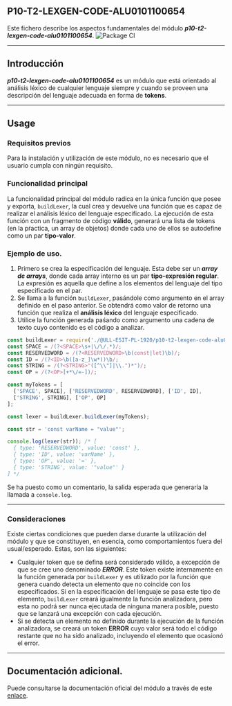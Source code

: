 ## P10-T2-LEXGEN-CODE-ALU0101100654
Este fichero describe los aspectos fundamentales del módulo ***p10-t2-lexgen-code-alu0101100654***.
![Package CI](https://github.com/ULL-ESIT-PL-1920/p10-t2-lexgen-testing-alu0101100654/workflows/Package%20CI/badge.svg)

---
## Introducción
***p10-t2-lexgen-code-alu0101100654*** es un módulo que está orientado al análisis léxico de cualquier lenguaje siempre y cuando se proveen una descripción del lenguaje adecuada en forma de **tokens**.

---
## Usage
### Requisitos previos
Para la instalación y utilización de este módulo, no es necesario que el usuario cumpla con ningún requisito.
### Funcionalidad principal
La funcionalidad principal del módulo radica en la única función que posee y exporta, `buildLexer`, la cual crea y devuelve una función que es capaz de realizar el análisis léxico del lenguaje especificado. La ejecución de esta función con un fragmento de código **válido**, generará una lista de tokens (en la pŕactica, un array de objetos) donde cada uno de ellos se autodefine como un par **tipo-valor**. 
### Ejemplo de uso.
1. Primero se crea la especificación del lenguaje. Esta debe ser un ***array de arrays***, donde cada array interno es un par **tipo-expresión regular**. La expresión es aquella que define a los elementos del lenguaje del tipo especificado en el par.
2. Se llama a la función `buildLexer`, pasándole como argumento en el array definido en el paso anterior. Se obtendrá como valor de retorno una función que realiza el **análisis léxico** del lenguaje especificado.
3. Utilice la función generada paśando como argumento una cadena de texto cuyo contenido es el código a analizar.

```js
const buildLexer = require('./@ULL-ESIT-PL-1920/p10-t2-lexgen-code-alu0101100654.js');
const SPACE = /(?<SPACE>\s+|\/\/.*)/;
const RESERVEDWORD = /(?<RESERVEDWORD>\b(const|let)\b)/;
const ID = /(?<ID>\b([a-z_]\w*))\b/;
const STRING = /(?<STRING>"([^\\"]|\\.")*")/;
const OP = /(?<OP>[+*\/=-])/;

const myTokens = [
  ['SPACE', SPACE], ['RESERVEDWORD', RESERVEDWORD], ['ID', ID],
  ['STRING', STRING], ['OP', OP]
];

const lexer = buildLexer.buildLexer(myTokens);

const str = 'const varName = "value"';

console.log(lexer(str)); /* [
  { type: 'RESERVEDWORD', value: 'const' },
  { type: 'ID', value: 'varName' },
  { type: 'OP', value: '=' },
  { type: 'STRING', value: '"value"' }
] */
```
Se ha puesto como un comentario, la salida esperada que generaría la llamada a `console.log`.

---
### Consideraciones
Existe ciertas condiciones que pueden darse durante la utilización del módulo y que se constituyen, en esencia, como comportamientos fuera del usual/esperado. Estas, son las siguientes:
* Cualquier token que se defina será considerado válido, a excepción de que se cree uno denominado ***ERROR***. Este token existe internamente en la función generada por `buildLexer` y es utilizado por la función que genera cuando detecta un elemento que no coincide con los especificados. Si en la especificación del lenguaje se pasa este tipo de elemento, `buildLexer` creará igualmente la función analizadora, pero esta no podrá ser nunca ejecutada de ninguna manera posible, puesto que se lanzará una excepción con cada ejecución.
* Si se detecta un elemento no definido durante la ejecución de la función analizadora, se creará un token **ERROR** cuyo valor será todo el código restante que no ha sido analizado, incluyendo el elemento que ocasionó el error.

---
## Documentación adicional.
Puede consultarse la documentación oficial del módulo a través de este [enlace](http://www.limni.net).